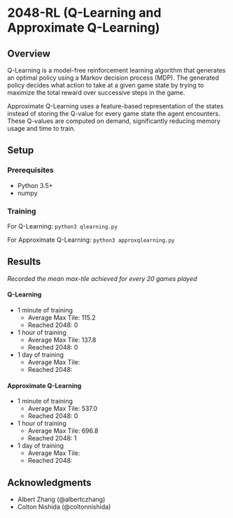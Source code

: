 # 2048-RL (Q-Learning and Approximate Q-Learning)

## Overview
Q-Learning is a model-free reinforcement learning algorithm that generates an optimal policy using a 
Markov decision process (MDP). The generated policy decides what action to take at a given game state by trying to maximize
the total reward over successive steps in the game.

Approximate Q-Learning uses a feature-based representation of the states instead of storing the Q-value for every game state 
the agent encounters. These Q-values are computed on demand, significantly reducing memory usage and time to train.

## Setup

### Prerequisites
* Python 3.5+
* numpy

### Training
For Q-Learning: `python3 qlearning.py`

For Approximate Q-Learning: `python3 approxqlearning.py`

## Results
*Recorded the mean max-tile achieved for every 20 games played*

#### Q-Learning
* 1 minute of training
  * Average Max Tile: 115.2
  * Reached 2048: 0
* 1 hour of training
  * Average Max Tile: 137.8
  * Reached 2048: 0
* 1 day of training
  * Average Max Tile:
  * Reached 2048: 

#### Approximate Q-Learning
* 1 minute of training
  * Average Max Tile: 537.0
  * Reached 2048: 0
* 1 hour of training 
  * Average Max Tile: 696.8
  * Reached 2048: 1
* 1 day of training
  * Average Max Tile:
  * Reached 2048: 

## Acknowledgments
* Albert Zhang (@albertczhang)
* Colton Nishida (@coltonnishida)
